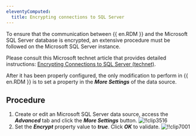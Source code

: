 ```yaml
---
eleventyComputed:
  title: Encrypting connections to SQL Server
---
```

To ensure that the communication between {{ en.RDM }} and the Microsoft SQL Server database is encrypted, an extensive procedure must be followed on the Microsoft SQL Server instance.

Please consult this Microsoft technet article that provides detailed instructions: [Encrypting Connections to SQL Server (technet)](https://technet.microsoft.com/en-us/library/ms189067(v=sql.105).aspx).

After it has been properly configured, the only modification to perform in {{ en.RDM }} is to set a property in the ***More Settings*** of the data source.

## Procedure

1. Create or edit an Microsoft SQL Server data source, access the ***Advanced*** tab and click the ***More Settings*** button.
![!!clip3516](https://cdnweb.devolutions.net/docs/docs_en_rdm_windows_clip3516.png)
1. Set the ***Encrypt*** property value to ***true***. Click ***OK*** to validate.
![!!clip7001](https://cdnweb.devolutions.net/docs/docs_en_rdm_windows_clip7001.png)

